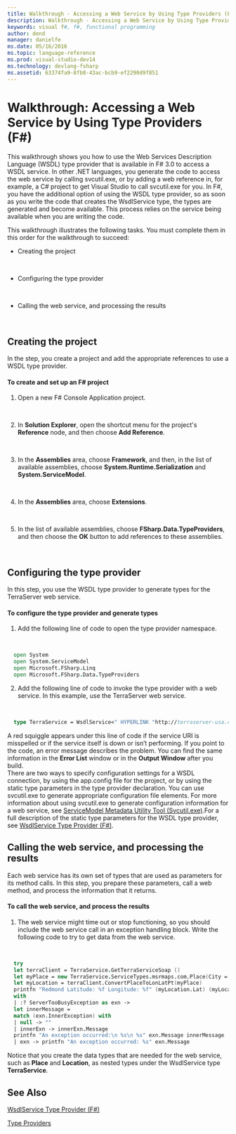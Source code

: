 ```yaml
---
title: Walkthrough - Accessing a Web Service by Using Type Providers (F#)
description: Walkthrough - Accessing a Web Service by Using Type Providers (F#)
keywords: visual f#, f#, functional programming
author: dend
manager: danielfe
ms.date: 05/16/2016
ms.topic: language-reference
ms.prod: visual-studio-dev14
ms.technology: devlang-fsharp
ms.assetid: 63374fa9-8fb8-43ac-bcb9-ef2290d9f851 
---
```


# Walkthrough: Accessing a Web Service by Using Type Providers (F#)

This walkthrough shows you how to use the Web Services Description Language (WSDL) type provider that is available in F# 3.0 to access a WSDL service. In other .NET languages, you generate the code to access the web service by calling svcutil.exe, or by adding a web reference in, for example, a C# project to get Visual Studio to call svcutil.exe for you. In F#, you have the additional option of using the WSDL type provider, so as soon as you write the code that creates the WsdlService type, the types are generated and become available. This process relies on the service being available when you are writing the code.

This walkthrough illustrates the following tasks. You must complete them in this order for the walkthrough to succeed:


- Creating the project
<br />

- Configuring the type provider
<br />

- Calling the web service, and processing the results
<br />


## Creating the project
In the step, you create a project and add the appropriate references to use a WSDL type provider.


#### To create and set up an F# project

1. Open a new F# Console Application project.
<br />

2. In **Solution Explorer**, open the shortcut menu for the project's **Reference** node, and then choose **Add Reference**.
<br />

3. In the **Assemblies** area, choose **Framework**, and then, in the list of available assemblies, choose **System.Runtime.Serialization** and **System.ServiceModel**.
<br />

4. In the **Assemblies** area, choose **Extensions**.
<br />

5. In the list of available assemblies, choose **FSharp.Data.TypeProviders**, and then choose the **OK** button to add references to these assemblies.
<br />

## Configuring the type provider
In this step, you use the WSDL type provider to generate types for the TerraServer web service.


#### To configure the type provider and generate types

1. Add the following line of code to open the type provider namespace.
<br />

```fsharp
  open System
  open System.ServiceModel
  open Microsoft.FSharp.Linq
  open Microsoft.FSharp.Data.TypeProviders
```

2. Add the following line of code to invoke the type provider with a web service. In this example, use the TerraServer web service.
<br />

```fsharp
  type TerraService = WsdlService<" HYPERLINK "http://terraserver-usa.com/TerraService2.asmx?WSDL" http://msrmaps.com/TerraService2.asmx?WSDL">
```

  A red squiggle appears under this line of code if the service URI is misspelled or if the service itself is down or isn’t performing. If you point to the code, an error message describes the problem. You can find the same information in the **Error List** window or in the **Output Window** after you build.
<br />  There are two ways to specify configuration settings for a WSDL connection, by using the app.config file for the project, or by using the static type parameters in the type provider declaration. You can use svcutil.exe to generate appropriate configuration file elements. For more information about using svcutil.exe to generate configuration information for a web service, see [ServiceModel Metadata Utility Tool &#40;Svcutil.exe&#41;](https://msdn.microsoft.com/library/aa347733.aspx).For a full description of the static type parameters for the WSDL type provider, see [WsdlService Type Provider &#40;F&#35;&#41;](WsdlService-Type-Provider-%5BFSharp%5D.md).
<br />

## Calling the web service, and processing the results
Each web service has its own set of types that are used as parameters for its method calls. In this step, you prepare these parameters, call a web method, and process the information that it returns.


#### To call the web service, and process the results

1. The web service might time out or stop functioning, so you should include the web service call in an exception handling block. Write the following code to try to get data from the web service.
<br />

```fsharp
  try
  let terraClient = TerraService.GetTerraServiceSoap ()
  let myPlace = new TerraService.ServiceTypes.msrmaps.com.Place(City = "Redmond", State = "Washington", Country = "United States")
  let myLocation = terraClient.ConvertPlaceToLonLatPt(myPlace)
  printfn "Redmond Latitude: %f Longitude: %f" (myLocation.Lat) (myLocation.Lon)
  with
  | :? ServerTooBusyException as exn ->
  let innerMessage =
  match (exn.InnerException) with
  | null -> ""
  | innerExn -> innerExn.Message
  printfn "An exception occurred:\n %s\n %s" exn.Message innerMessage
  | exn -> printfn "An exception occurred: %s" exn.Message
```

Notice that you create the data types that are needed for the web service, such as **Place** and **Location**, as nested types under the WsdlService type **TerraService**.
<br />


## See Also
[WsdlService Type Provider &#40;F&#35;&#41;](WsdlService-Type-Provider-%5BFSharp%5D.md)

[Type Providers](Type-Providers.md)

